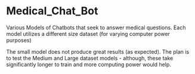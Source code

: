 # Medical_Chat_Bot
Various Models of Chatbots that seek to answer medical questions. Each model utilizes a different size dataset (for varying computer power purposes)

The small model does not produce great results (as expected). The plan is to test the Medium and Large dataset models - although,
these take significantly longer to train and more computing power would help. 
